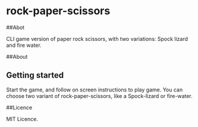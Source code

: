 # rock-paper-scissors

##Abot

CLI game version of paper rock scissors, with two variations: Spock lizard and fire water.

##About

## Getting started

Start the game, and follow on screen instructions to play game. You can choose two variant of rock-paper-scissors, like a Spock-lizard or fire-water.

##Licence

MIT Licence.
